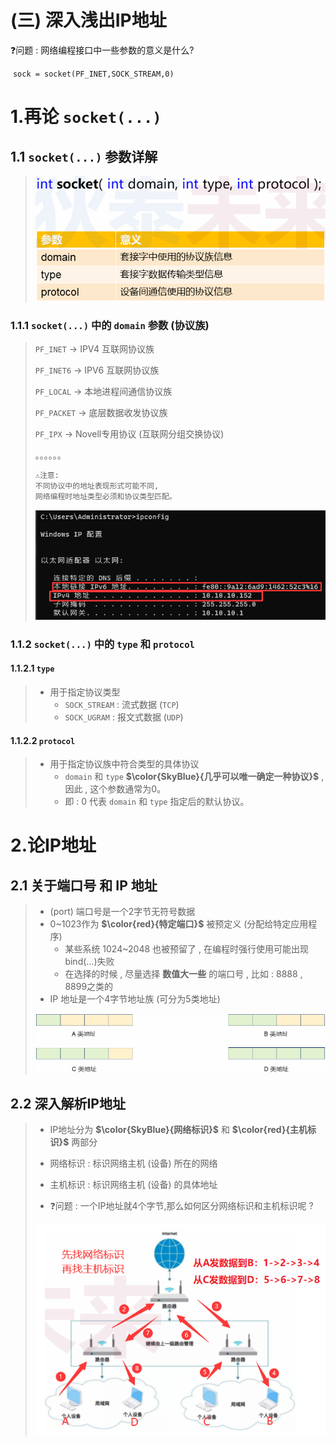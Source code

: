 # (三) 深入浅出IP地址

❓问题 : 网络编程接口中一些参数的意义是什么?

​	`sock = socket(PF_INET,SOCK_STREAM,0)`

# 1.再论 `socket(...)`

## 1.1 `socket(...)` 参数详解

><img src="./assets/image-20230811134806806.png" alt="image-20230811134806806" />

### 1.1.1 `socket(...)` 中的 `domain` 参数 (协议族)

>`PF_INET` -> IPV4 互联网协议族
>
>`PF_INET6` -> IPV6 互联网协议族
>
>`PF_LOCAL` -> 本地进程间通信协议族
>
>`PF_PACKET` -> 底层数据收发协议族
>
>`PF_IPX` -> Novell专用协议 (互联网分组交换协议)
>
>。。。。。。
>
>```tex
>⚠️注意:
>不同协议中的地址表现形式可能不同,
>网络编程时地址类型必须和协议类型匹配。
>```
>
><img src="./assets/image-20230811141151547.png" alt="image-20230811141151547" />

### 1.1.2 `socket(...)` 中的 `type` 和 `protocol`

#### 1.1.2.1 `type` 

>- 用于指定协议类型
>   - `SOCK_STREAM` : 流式数据 (`TCP`)
>   - `SOCK_UGRAM` : 报文式数据 (`UDP`)

#### 1.1.2.2 `protocol` 

>- 用于指定协议族中符合类型的具体协议
>   - `domain` 和 `type` **$\color{SkyBlue}{几乎可以唯一确定一种协议}$** , 因此 , 这个参数通常为0。
>   - 即 : 0 代表 `domain` 和 `type` 指定后的默认协议。

# 2.论IP地址

## 2.1 关于端口号 和 IP 地址

>- (port) 端口号是一个2字节无符号数据
>- 0~1023作为 **$\color{red}{特定端口}$** 被预定义 (分配给特定应用程序)
>   - 某些系统 1024~2048 也被预留了 , 在编程时强行使用可能出现bind(...)失败
>   - 在选择的时候 , 尽量选择 **数值大一些** 的端口号 , 比如 : 8888 , 8899之类的
>- IP 地址是一个4字节地址族 (可分为5类地址)
>
><img src="./assets/image-20230811143408547.png" alt="image-20230811143408547" />

## 2.2 深入解析IP地址

>- IP地址分为 **$\color{SkyBlue}{网络标识}$** 和 **$\color{red}{主机标识}$** 两部分
>  - 网络标识 : 标识网络主机 (设备) 所在的网络
>  - 主机标识 : 标识网络主机 (设备) 的具体地址
>
>- ❓问题 : 一个IP地址就4个字节,那么如何区分网络标识和主机标识呢 ?
>
><img src="./assets/image-20230811145148497.png" alt="image-20230811145148497" />

